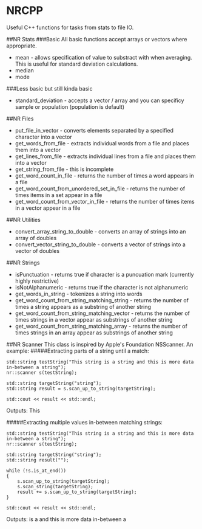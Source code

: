 # NRCPP
Useful C++ functions for tasks from stats to file IO.

##NR Stats
###Basic
All basic functions accept arrays or vectors where appropriate.

* mean - allows specification of value to substract with when averaging. This is useful for standard deviation calculations.
* median
* mode

###Less basic but still kinda basic
* standard_deviation - accepts a vector / array and you can specificy sample or population (population is default)

##NR Files
* put_file_in_vector - converts elements separated by a specified character into a vector
* get_words_from_file - extracts individual words from a file and places them into a vector
* get_lines_from_file - extracts individual lines from a file and places them into a vector
* get_string_from_file - this is incomplete
* get_word_count_in_file - returns the number of times a word appears in a file
* get_word_count_from_unordered_set_in_file - returns the number of times items in a set appear in a file
* get_word_count_from_vector_in_file - returns the number of times items in a vector appear in a file

##NR Utilities
* convert_array_string_to_double - converts an array of strings into an array of doubles
* convert_vector_string_to_double - converts a vector of strings into a vector of doubles

##NR Strings
* isPunctuation - returns true if character is a puncuation mark (currently highly restrictive)
* isNotAlphanumeric - returns true if the character is not alphanumeric
* get_words_in_string - tokenizes a string into words
* get_word_count_from_string_matching_string - returns the number of times a string appears as a substring of another string
* get_word_count_from_string_matching_vector - returns the number of times strings in a vector appear as substrings of another string
* get_word_count_from_string_matching_array - returns the number of times strings in an array appear as substrings of another string

##NR Scanner
This class is inspired by Apple's Foundation NSScanner. An example:
#####Extracting parts of a string until a match:

    std::string testString("This string is a string and this is more data in-between a string");
    nr::scanner s(testString);
    
    std::string targetString("string");
    std::string result = s.scan_up_to_string(targetString);
    
    std::cout << result << std::endl;
Outputs: This 

#####Extracting multiple values in-between matching strings:

    std::string testString("This string is a string and this is more data in-between a string");
    nr::scanner s(testString);
    
    std::string targetString("string");
    std::string result("");
    
    while (!s.is_at_end())
    {
        s.scan_up_to_string(targetString);
        s.scan_string(targetString);
        result += s.scan_up_to_string(targetString);
    }
    
    std::cout << result << std::endl;
Outputs: is a and this is more data in-between a
